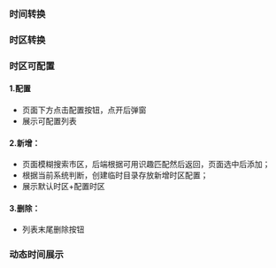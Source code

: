 ### 时间转换

### 时区转换

### 时区可配置
#### 1.配置
* 页面下方点击配置按钮，点开后弹窗
* 展示可配置列表
#### 2.新增：  
* 页面模糊搜索市区，后端根据可用识趣匹配然后返回，页面选中后添加；
* 根据当前系统判断，创建临时目录存放新增时区配置；
* 展示默认时区+配置时区
#### 3.删除：
* 列表末尾删除按钮

### 动态时间展示
